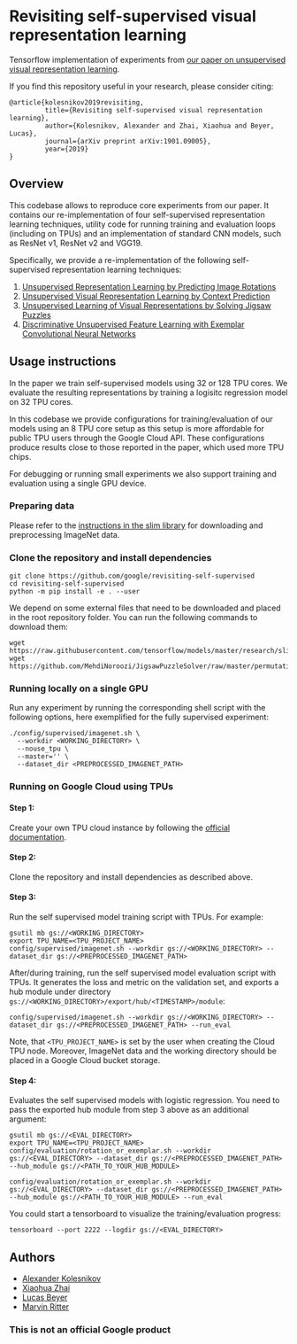 # Revisiting self-supervised visual representation learning

Tensorflow implementation of experiments from
[our paper on unsupervised visual representation learning](http://arxiv.org/abs/1901.09005).

If you find this repository useful in your research, please consider citing:

```
@article{kolesnikov2019revisiting,
         title={Revisiting self-supervised visual representation learning},
         author={Kolesnikov, Alexander and Zhai, Xiaohua and Beyer, Lucas},
         journal={arXiv preprint arXiv:1901.09005},
         year={2019}
}
```

## Overview

This codebase allows to reproduce core experiments from our paper. It contains
our re-implementation of four self-supervised representation learning
techniques, utility code for running training and evaluation loops (including on
TPUs) and an implementation of standard CNN models, such as ResNet v1, ResNet v2
and VGG19.

Specifically, we provide a re-implementation of the following self-supervised
representation learning techniques:

1.  [Unsupervised Representation Learning by Predicting Image Rotations](https://arxiv.org/abs/1803.07728)
2.  [Unsupervised Visual Representation Learning by Context Prediction](https://arxiv.org/abs/1505.05192)
3.  [Unsupervised Learning of Visual Representations by Solving Jigsaw Puzzles](https://arxiv.org/abs/1603.09246)
4.  [Discriminative Unsupervised Feature Learning with Exemplar Convolutional
    Neural Networks](https://arxiv.org/abs/1406.6909)

## Usage instructions

In the paper we train self-supervised models using 32 or 128 TPU cores. We
evaluate the resulting representations by training a logisitc regression model
on 32 TPU cores.

In this codebase we provide configurations for training/evaluation of our models
using an 8 TPU core setup as this setup is more affordable for public TPU users
through the Google Cloud API. These configurations produce results close to those
reported in the paper, which used more TPU chips.

For debugging or running small experiments we also support training and
evaluation using a single GPU device.

### Preparing data

Please refer to the
[instructions in the slim library](https://github.com/tensorflow/models/blob/master/research/inception/README.md#getting-started)
for downloading and preprocessing ImageNet data.

### Clone the repository and install dependencies

```
git clone https://github.com/google/revisiting-self-supervised
cd revisiting-self-supervised
python -m pip install -e . --user
```

We depend on some external files that need to be downloaded and placed in the
root repository folder. You can run the following commands to download them:

```
wget https://raw.githubusercontent.com/tensorflow/models/master/research/slim/preprocessing/inception_preprocessing.py
wget https://github.com/MehdiNoroozi/JigsawPuzzleSolver/raw/master/permutations_100_max.bin
```

### Running locally on a single GPU

Run any experiment by running the corresponding shell script with the following
options, here exemplified for the fully supervised experiment:

```
./config/supervised/imagenet.sh \
  --workdir <WORKING_DIRECTORY> \
  --nouse_tpu \
  --master='' \
  --dataset_dir <PREPROCESSED_IMAGENET_PATH>
```

### Running on Google Cloud using TPUs

#### Step 1:

Create your own TPU cloud instance by following the
[official documentation](https://cloud.google.com/tpu/).

#### Step 2:

Clone the repository and install dependencies as described above.

#### Step 3:

Run the self supervised model training script with TPUs. For example:

```
gsutil mb gs://<WORKING_DIRECTORY>
export TPU_NAME=<TPU_PROJECT_NAME>
config/supervised/imagenet.sh --workdir gs://<WORKING_DIRECTORY> --dataset_dir gs://<PREPROCESSED_IMAGENET_PATH>
```

After/during training, run the self supervised model evaluation script with
TPUs. It generates the loss and metric on the validation set, and exports a hub
module under directory `gs://<WORKING_DIRECTORY>/export/hub/<TIMESTAMP>/module`:

```
config/supervised/imagenet.sh --workdir gs://<WORKING_DIRECTORY> --dataset_dir gs://<PREPROCESSED_IMAGENET_PATH> --run_eval
```

Note, that `<TPU_PROJECT_NAME>` is set by the user when creating the Cloud TPU
node. Moreover, ImageNet data and the working directory should be placed in a
Google Cloud bucket storage.

#### Step 4:

Evaluates the self supervised models with logistic regression. You need to pass
the exported hub module from step 3 above as an additional argument:

```
gsutil mb gs://<EVAL_DIRECTORY>
export TPU_NAME=<TPU_PROJECT_NAME>
config/evaluation/rotation_or_exemplar.sh --workdir gs://<EVAL_DIRECTORY> --dataset_dir gs://<PREPROCESSED_IMAGENET_PATH> --hub_module gs://<PATH_TO_YOUR_HUB_MODULE>

config/evaluation/rotation_or_exemplar.sh --workdir gs://<EVAL_DIRECTORY> --dataset_dir gs://<PREPROCESSED_IMAGENET_PATH> --hub_module gs://<PATH_TO_YOUR_HUB_MODULE> --run_eval
```

You could start a tensorboard to visualize the training/evaluation progress:

```
tensorboard --port 2222 --logdir gs://<EVAL_DIRECTORY>
```

## Authors

- [Alexander Kolesnikov](https://github.com/kolesman)
- [Xiaohua Zhai](https://sites.google.com/site/xzhai89/)
- [Lucas Beyer](http://lucasb.eyer.be/)
- [Marvin Ritter](https://github.com/Marvin182)

### This is not an official Google product
